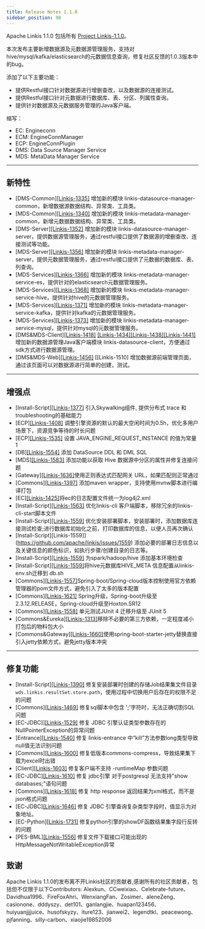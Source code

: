 ```yaml
---
title: Release Notes 1.1.0
sidebar_position: 98
--- 
```


Apache Linkis 1.1.0 包括所有 [Project Linkis-1.1.0](https://github.com/apache/linkis/projects/3)。

本次发布主要新增数据源及元数据源管理服务，支持对hive/mysql/kafka/elasticsearch的元数据信息查询，修复社区反馈的1.0.3版本中的bug。

添加了以下主要功能：
* 提供Restful接口针对数据源进行增删查改，以及数据源的连接测试。
* 提供Restful接口针对元数据进行数据库、表、分区、列属性查询。
* 提供针对数据源及元数据服务管理的Java客户端。

缩写：

- EC: Engineconn
- ECM: EngineConnManager
- ECP: EngineConnPlugin
- DMS: Data Source Manager Service
- MDS: MetaData Manager Service

---

## 新特性

* \[DMS-Common][[Linkis-1335]](https://github.com/apache/linkis/pull/1335) 增加新的模块 linkis-datasource-manager-common，新增数据源数据结构、异常类、工具类。
* \[MDS-Common][[Linkis-1340]](https://github.com/apache/linkis/pull/1340) 增加新的模块 linkis-metadata-manager-common，新增元数据数据结构、异常类、工具类。
* \[DMS-Server][[Linkis-1352]](https://github.com/apache/linkis/pull/1352) 增加新的模块 linkis-datasource-manager-server，提供数据源管理服务，通过restful接口提供了数据源的增删查改、连接测试等功能。
* \[MDS-Server][[Linkis-1356]](https://github.com/apache/linkis/pull/1356) 增加新的模块 linkis-metadata-manager-server，提供元数据管理服务，通过restful接口提供了元数据的数据库、表、列查询。
* \[MDS-Services][[Linkis-1366]](https://github.com/apache/linkis/pull/1366) 增加新的模块 linkis-metadata-manager-service-es，提供针对的elasticsearch元数据管理服务。
* \[MDS-Services][[Linkis-1368]](https://github.com/apache/linkis/pull/1368) 增加新的模块 linkis-metadata-manager-service-hive，提供针对hive的元数据管理服务。
* \[MDS-Services][[Linkis-1371]](https://github.com/apache/linkis/pull/1371) 增加新的模块 linkis-metadata-manager-service-kafka，提供针对kafka的元数据管理服务。
* \[MDS-Services][[Linkis-1373]](https://github.com/apache/linkis/pull/1373) 增加新的模块 linkis-metadata-manager-service-mysql，提供针对mysql的元数据管理服务。
* \[DMS&MDS-Client][[Linkis-1418]](https://github.com/apache/linkis/pull/1418) [[Linkis-1434]](https://github.com/apache/linkis/pull/1434)[[Linkis-1438]](https://github.com/apache/linkis/pull/1438)[[Linkis-1441]](https://github.com/apache/linkis/pull/1441) 增加新的数据源管理Java客户端模块 linkis-datasource-client，方便通过sdk方式进行数据源管理。
* \[DMS&MDS-Web][[Linkis-1456]](https://github.com/apache/linkis/pull/1456) [[Linkis-1510] 增加数据源前端管理页面，通过该页面可以对数据源进行简单的创建，测试。

---

## 增强点
* \[Install-Script][[Linkis-1377]](https://github.com/apache/linkis/pull/1377) 引入Skywalking组件, 提供分布式 trace 和 troubleshooting的基础能力
* \[ECP][[Linkis-1408]](https://github.com/apache/linkis/pull/1408) 调整引擎资源的默认的最大空闲时间为0.5h，优化多用户场景下，资源竞争等待的时长问题
* \[ECP][[Linkis-1535]](https://github.com/apache/linkis/pull/1535) 设置 JAVA_ENGINE_REQUEST_INSTANCE 的值为常量 1
* \[DB][[Linkis-1554]](https://github.com/apache/linkis/pull/1554) 添加 DataSource DDL 和 DML SQL 
* \[MDS][[Linkis-1583]](https://github.com/apache/linkis/pull/1583) 添加功能以获取 Hive 数据源中分区的属性并修复连接问题 
* \[Gateway][[Linkis-1636]](https://github.com/apache/linkis/pull/1636)使用正则表达式匹配网关 URL，如果匹配则正常通过
* \[Commons][[Linkis-1397]](https://github.com/apache/linkis/pull/1397) 添加maven wrapper，支持使用mvnw脚本进行编译打包
* \[EC][[Linkis-1425]](https://github.com/apache/linkis/pull/1425)将ec的日志配置文件统一为log4j2.xml 
* \[Install-Script][[Linkis-1563]](https://github.com/apache/linkis/pull/1563) 优化linkis-cli 客户端脚本，移除冗余的linkis-cli-start脚本文件
* \[Install-Script][[Linkis-1559]](https://github.com/apache/linkis/issues/1559) 优化安装部署脚本，安装部署时，添加数据库连接测试检查;进行数据库初始化之前，打印数据库的信息，以便人员再次确认
* \[Install-Script][Linkis-1559]](https://github.com/apache/linkis/issues/1559) 添加必要的部署日志信息以及关键信息的颜色标识，如执行步骤/创建目录的日志等。
* \[Install-Script][[Linkis-1559]](https://github.com/apache/linkis/issues/1559) 为spark/hadoop/hive 添加基本环境检查
* \[Install-Script][[Linkis-1559]](https://github.com/apache/linkis/issues/1559)将hive元数据库HIVE_META 信息配置从linkis-env.sh迁移到 db.sh
* \[Commons][[Linkis-1557]](https://github.com/apache/linkis/issues/1557)Spring-boot/Spring-cloud版本控制使用官方依赖管理器的pom文件方式，避免引入了太多的版本配置
* \[Commons][[Linkis-1621]](https://github.com/apache/linkis/pull/1621) Spring升级，Spring-boot升级至2.3.12.RELEASE，Spring-cloud升级至Hoxton.SR12
* \[Commons][[Linkis-1558]](https://github.com/apache/linkis/issues/1558) 单元测试JUnit 4 迁移升级至 JUnit 5
* \[Commons&Eureka][[Linkis-1313]](https://github.com/apache/linkis/issues/1313)移除不必要的第三方依赖，一定程度减小打包后的物料包大小
* \[Commons&Gateway][[Linkis-1660]](https://github.com/apache/linkis/pull/1660)使用spring-boot-starter-jetty替换直接引入jetty依赖方式，避免jetty版本冲突
---

## 修复功能
* \[Install-Script][[Linkis-1390]](https://github.com/apache/linkis/pull/1390) 修复安装部署时创建的存储Job结果集文件目录 `wds.linkis.resultSet.store.path`，使用过程中切换用户后存在的权限不足的问题 
* \[Commons][[Linkis-1469]](https://github.com/apache/linkis/pull/1469)  修复sql脚本中包含 ';'字符时，无法正确切割SQL问题
* \[EC-JDBC]][[Linkis-1529]](https://github.com/apache/linkis/pull/1529)  修复 JDBC 引擎认证类型参数存在的NullPointerException的异常问题
* \[Entrance][[Linkis-1540]](https://github.com/apache/linkis/pull/1540)  修复 linkis-entrance 中“kill”方法参数long类型导致null值无法识别问题
* \[Commons][[Linkis-1600]](https://github.com/apache/linkis/pull/1600)  修复低版本commons-compress，导致结果集下载为excel时出错
* \[Client][[Linkis-1603]](https://github.com/apache/linkis/pull/1603)  修复客户端不支持 -runtimeMap 参数问题
* \[EC-JDBC][[Linkis-1610]](https://github.com/apache/linkis/pull/1610)  修复 jdbc引擎 对于postgresql 无法支持"show databases;"语句问题
* \[Commons][[Linkis-1618]](https://github.com/apache/linkis/pull/1618)  修复 http response 返回结果为xml格式，而不是json格式问题
* \[EC-JDBC][[Linkis-1646]](https://github.com/apache/linkis/pull/1646)  修复 JDBC 引擎查询复杂类型字段时，值显示为对象地址。 
* \[EC-Python][[Linkis-1731]](https://github.com/apache/linkis/pull/1731) 修复python引擎的showDF函数结果集字段行反转的问题
* \[PES-BML][[Linkis-1556]](https://github.com/apache/linkis/issues/1556) 修复文件下载接口可能出现的HttpMessageNotWritableException异常

## 致谢 

Apache Linkis 1.1.0的发布离不开Linkis社区的贡献者,感谢所有的社区贡献者，包括但不仅限于以下Contributors: Alexkun、CCweixiao、Celebrate-future、Davidhua1996、FireFoxAhri、WenxiangFan、Zosimer、aleneZeng、casionone、dddyszy、det101、ganlangjie、huapan123456、huiyuanjjjjuice、husofskyzy、iture123、jianwei2、legendtkl、peacewong、pjfanning、silly-carbon、xiaojie19852006